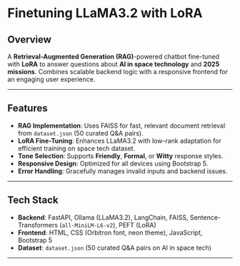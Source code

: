 # Finetuning LLaMA3.2 with LoRA

## Overview
A **Retrieval-Augmented Generation (RAG)**-powered chatbot fine-tuned with **LoRA** to answer questions about **AI in space technology** and **2025 missions**. Combines scalable backend logic with a responsive frontend for an engaging user experience.

---

## Features

- **RAG Implementation**: Uses FAISS for fast, relevant document retrieval from `dataset.json` (50 curated Q&A pairs).
- **LoRA Fine-Tuning**: Enhances LLaMA3.2 with low-rank adaptation for efficient training on space tech dataset.
- **Tone Selection**: Supports **Friendly**, **Formal**, or **Witty** response styles.
- **Responsive Design**: Optimized for all devices using Bootstrap 5.
- **Error Handling**: Gracefully manages invalid inputs and backend issues.

---

## Tech Stack

- **Backend**: FastAPI, Ollama (LLaMA3.2), LangChain, FAISS, Sentence-Transformers (`all-MiniLM-L6-v2`), PEFT (LoRA)
- **Frontend**: HTML, CSS (Orbitron font, neon theme), JavaScript, Bootstrap 5
- **Dataset**: `dataset.json` (50 curated Q&A pairs on AI in space tech)

---
